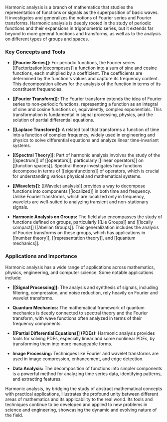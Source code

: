 Harmonic analysis is a branch of mathematics that studies the representation of functions or signals as the superposition of basic waves. It investigates and generalizes the notions of Fourier series and Fourier transforms. Harmonic analysis is deeply rooted in the study of periodic functions and their expansions in trigonometric series, but it extends far beyond to more general functions and transforms, as well as to the analysis on different types of groups and spaces.

### Key Concepts and Tools

- **[[Fourier Series]]:** For periodic functions, the Fourier series [[Factorization|decomposes]] a function into a sum of sine and cosine functions, each multiplied by a coefficient. The coefficients are determined by the function's values and capture its frequency content. This decomposition allows for the analysis of the function in terms of its constituent frequencies.

- **[[Fourier Transform]]:** The Fourier transform extends the idea of Fourier series to non-periodic functions, representing a function as an integral of sine and cosine functions or, equivalently, complex exponentials. This transformation is fundamental in signal processing, physics, and the solution of partial differential equations.

- **[[Laplace Transform]]:** A related tool that transforms a function of time into a function of complex frequency, widely used in engineering and physics to solve differential equations and analyze linear time-invariant systems.

- **[[Spectral Theory]]:** Part of harmonic analysis involves the study of the [[spectrum]] of [[operators]], particularly [[linear operators]] on [[function spaces]]. Spectral theory investigates how functions decompose in terms of [[eigenfunctions]] of operators, which is crucial for understanding various physical and mathematical systems.

- **[[Wavelets]]:** [[Wavelet analysis]] provides a way to decompose functions into components [[localized]] in both time and frequency. Unlike Fourier transforms, which are localized only in frequency, wavelets are well-suited to analyzing transient and non-stationary signals.

- **Harmonic Analysis on Groups:** The field also encompasses the study of functions defined on groups, particularly [[Lie Groups]] and [[locally compact]] [[Abelian Groups]]. This generalization includes the analysis of Fourier transforms on these groups, which has applications in [[number theory]], [[representation theory]], and [[quantum mechanics]].

### Applications and Importance

Harmonic analysis has a wide range of applications across mathematics, physics, engineering, and computer science. Some notable applications include:

- **[[Signal Processing]]:** The analysis and synthesis of signals, including filtering, compression, and noise reduction, rely heavily on Fourier and wavelet transforms.

- **Quantum Mechanics:** The mathematical framework of quantum mechanics is deeply connected to spectral theory and the Fourier transform, with wave functions often analyzed in terms of their frequency components.

- **[[Partial Differential Equations]] (PDEs):** Harmonic analysis provides tools for solving PDEs, especially linear and some nonlinear PDEs, by transforming them into more manageable forms.

- **Image Processing:** Techniques like Fourier and wavelet transforms are used in image compression, enhancement, and edge detection.

- **Data Analysis:** The decomposition of functions into simpler components is a powerful method for analyzing time series data, identifying patterns, and extracting features.

Harmonic analysis, by bridging the study of abstract mathematical concepts with practical applications, illustrates the profound unity between different areas of mathematics and its applicability to the real world. Its tools and techniques continue to be developed and applied to new problems in science and engineering, showcasing the dynamic and evolving nature of the field.